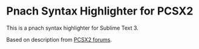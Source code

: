 # Pnach Syntax Highlighter for PCSX2

This is a pnach syntax highlighter for Sublime Text 3.

Based on description from [PCSX2 forums](https://forums.pcsx2.net/Thread-How-PNACH-files-work-2-0).